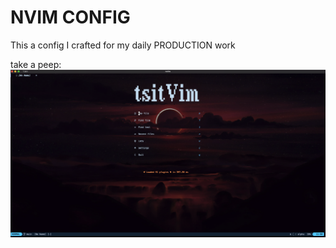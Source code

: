 # NVIM CONFIG

This a config I crafted for my daily PRODUCTION work

take a peep:
![](./readme_scrnshot.png)
